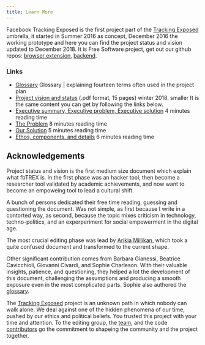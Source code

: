 ```yaml
---
title: Learn More
---
```


Facebook Tracking Exposed is the first project part of the [Tracking Exposed](https://tracking.exposed) umbrella, it started in Summer 2016 as concept, December 2016 the working prototype and here you can find the project status and vision updated to December 2018. It is Free Software project, get out our github repos: [browser extension](https://github.com/tracking-exposed/web-extension), [backend](https://github.com/tracking-exposed/facebook).


### Links

- [Glossary](/project/glossary) Glossary
| explaining fourteen terms often used in the project plan
- [Project vision and status](https://github.com/tracking-exposed/presentation/raw/master/fbTREX%20-%20project%20status%20and%20analysis%20-%20December%202018.pdf) (.pdf format, 15 pages) winter 2018. 
smaller It is the same content you can get by following the links below.
- [Executive summary, Executive problem, Executive solution](/project/summaries) 4 minutes reading time
- [The Problem](/project/problem) 8 minutes reading time
- [Our Solution](/project/solution) 5 minutes reading time
- [Ethos, components, and details](/project/details) 6 minutes reading time

## Acknowledgements

Project status and vision is the first medium size document which explain what fbTREX is. In the first phase was an hacker tool, then become a researcher tool validated by academic achievements, and now want to become an empoweing tool to lead a cultural shift.

A bunch of persons dedicated their free time reading, guessing and questioning the document. Was not simple, as first because I write in a contorted way, as second, because the topic mixes criticism in technology, techno-politics, and an experperiment for social empowerment in the digital age.

The most crucial editing phase was lead by [Arikia Millikan](https://arikia.com), which took a quite confused document and transformed to the current shape.

Other significant contribution comes from Barbara Gianessi, Beatrice Cavicchioli, Giovanni Civardi, and Sophie Charleson. With their valuable insights, patience, and questioning, they helped a lot the development of this document, challenging the assumptions and producing a smooth exposure even in the most complicated parts. Sophie also authored the [glossary](/project/glossary).

The [Tracking Exposed](https://trackin.exposed) project is an unknown path in which nobody can walk alone. We deal against one of the hidden phenomena of our time, pushed by our ethics and political beliefs. You trusted this project with your time and attention. To the editing group, the 
[team](/about), and the code [contributors](https://github.com/tracking-exposed/facebook/graphs/contributors) go the commitment to shapeing the community and the project together.
